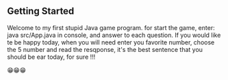 ## Getting Started

Welcome to my first stupid Java game program.
for start the game, enter: java src/App.java in console, and answer to each question.
If you would like te be happy today, when you will need enter you favorite number,
choose the 5 number and read the resqponse, it's the best sentence that you should be ear today, 
for sure !!! 

😁😁😁

